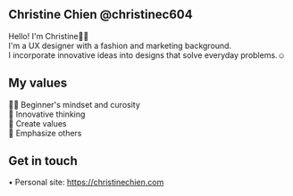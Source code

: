 ## Christine Chien @christinec604

Hello! I'm Christine👋🏻<br>
I'm a UX designer with a fashion and marketing background.<br>
I incorporate innovative ideas into designs that solve everyday problems.☺️<br>

## My values
🙌🏻 Beginner's mindset and curosity<br>
🍎 Innovative thinking<br>
🌸 Create values<br>
💖 Emphasize others<br>

## Get in touch
• Personal site: https://christinechien.com

